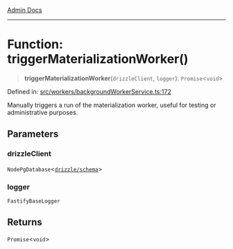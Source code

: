 [Admin Docs](/)

***

# Function: triggerMaterializationWorker()

> **triggerMaterializationWorker**(`drizzleClient`, `logger`): `Promise`\<`void`\>

Defined in: [src/workers/backgroundWorkerService.ts:172](https://github.com/Sourya07/talawa-api/blob/4e4298c85a0d2c28affa824f2aab7ec32b5f3ac5/src/workers/backgroundWorkerService.ts#L172)

Manually triggers a run of the materialization worker, useful for testing or administrative purposes.

## Parameters

### drizzleClient

`NodePgDatabase`\<[`drizzle/schema`](../../../drizzle/schema/README.md)\>

### logger

`FastifyBaseLogger`

## Returns

`Promise`\<`void`\>
